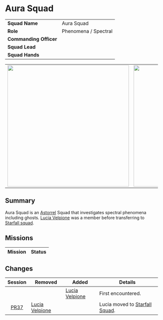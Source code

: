# Aura Squad

|||
| --- | --- |
| **Squad Name** | Aura Squad | squad.2
| **Role** | Phenomena / Spectral |
| **Commanding Officer** | |
| **Squad Lead** | |
| **Squad Hands** | |

|||||
|:---:|:---:|:---:|:---:|
| <img src="https://raw.githubusercontent.com/jesskelsall/astarus-images/main/characters/portraits/imageid.png" height="400" /> | <img src="https://raw.githubusercontent.com/jesskelsall/astarus-images/main/characters/portraits/imageid.png" height="400" /> | <img src="https://raw.githubusercontent.com/jesskelsall/astarus-images/main/characters/portraits/imageid.png" height="400" /> | <img src="https://raw.githubusercontent.com/jesskelsall/astarus-images/main/characters/portraits/imageid.png" height="400" /> |

## Summary

Aura Squad is an [Astorrel](../astorrel.md) Squad that investigates spectral phenomena including ghosts. [Lucia Velpione](../../../characters/lucia-velpione.md) was a member before transferring to [Starfall squad](starfall-squad.md).

## Missions

| Mission | Status |
| --- | --- |

## Changes

| Session | Removed | Added | Details |
|:---:| --- | --- | --- |
||| [Lucia Velpione](../../../characters/lucia-velpione.md) | First encountered. |
| [PR37](../../../sessions/PR37.md) | [Lucia Velpione](../../../characters/lucia-velpione.md) || Lucia moved to [Starfall Squad](starfall-squad.md). |
